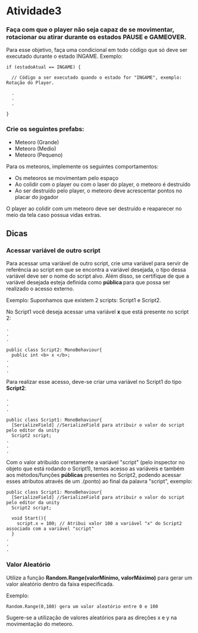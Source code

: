 # Atividade3

<h3> Faça com que o player não seja capaz de se movimentar, rotacionar ou atirar durante os estados PAUSE e GAMEOVER. </h3>

Para esse objetivo, faça uma condicional em todo código que só deve ser executado durante o estado INGAME. Exemplo:

```
if (estadoAtual == INGAME) {

  // Código a ser executado quando o estado for "INGAME", exemplo: Rotação do Player.
  
  .
  .
  . 
  
}
```

<h3> Crie os seguintes prefabs: </h3>

<ul>
    <li> Meteoro (Grande) </li>
    <li> Meteoro (Medio) </li>
    <li> Meteoro (Pequeno) </li>
</ul>

Para os meteoros, implemente os seguintes comportamentos:

<ul>
    <li> Os meteoros se movimentam pelo espaço </li>
    <li> Ao colidir com o player ou com o laser do player, o meteoro é destruído </li>
    <li> Ao ser destruído pelo player, o meteoro deve acrescentar pontos no placar do jogador</li>
</ul>

O player ao colidir com um meteoro deve ser destruído e reaparecer no meio da tela caso possua vidas extras.

<h2> Dicas </h2>

<h3> Acessar variável de outro script </h3>

Para acessar uma variável de outro script, crie uma variável para servir de referência ao script em que se encontra a variável desejada, o tipo dessa variável deve ser o nome do script alvo. Além disso, se certifique de que a variável desejada esteja definida como <b> pública </b> para que possa ser realizado o acesso externo.

Exemplo:
Suponhamos que existem 2 scripts: Script1 e Script2. 

No Script1 você deseja acessar uma variável <b> x </b> que está presente no script 2:

```
.
.
.

public class Script2: MonoBehaviour{
  public int <b> x </b>;
.
.
.
```

Para realizar esse acesso, deve-se criar uma variável no Script1 do tipo <b>Script2</b>:

```
.
.
.

public class Script1: MonoBehaviour{
  [SerializeField] //SerializeField para atribuir o valor do script pelo editor da unity
  Script2 script;
.
.
.
```

Com o valor atribuído corretamente a variável "script" (pelo inspector no objeto que está rodando o Script1), temos acesso as variáveis e também aos métodos/funções <b>públicas</b> presentes no Script2, podendo acessar esses atributos através de um .(ponto) ao final da palavra "script", exemplo:

```
public class Script1: MonoBehaviour{
  [SerializeField] //SerializeField para atribuir o valor do script pelo editor da unity
  Script2 script;
  
  void Start(){
    script.x = 100; // Atribui valor 100 a variável "x" do Script2 associado com a variável "script"
  }
.
.
.
```

<h3> Valor Aleatório </h3>
Utilize a função <b>Random.Range(valorMínimo, valorMáximo)</b> para gerar um valor aleatório dentro da faixa especificada.

Exemplo:

```
Random.Range(0,100) gera um valor aleatório entre 0 e 100
```

Sugere-se a utilização de valores aleatórios para as direções x e y na movimentação do meteoro.





